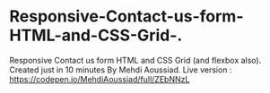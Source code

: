 # Responsive-Contact-us-form-HTML-and-CSS-Grid-.
Responsive Contact us form HTML and CSS Grid (and flexbox also).
Created just in 10 minutes By Mehdi Aoussiad.
Live version : https://codepen.io/MehdiAoussiad/full/ZEbNNzL
